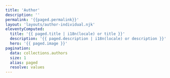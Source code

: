 ```yaml
---
title: 'Author'
description: ''
permalink: '{{paged.permalink}}'
layout: 'layouts/author-individual.njk'
eleventyComputed:
  title: '{{ paged.title | i18n(locale) or title }}'
  description: '{{ paged.description | i18n(locale) or description }}'
  hero: '{{ paged.image }}'
pagination:
  data: collections.authors
  size: 1
  alias: paged
  resolve: values
---
```

